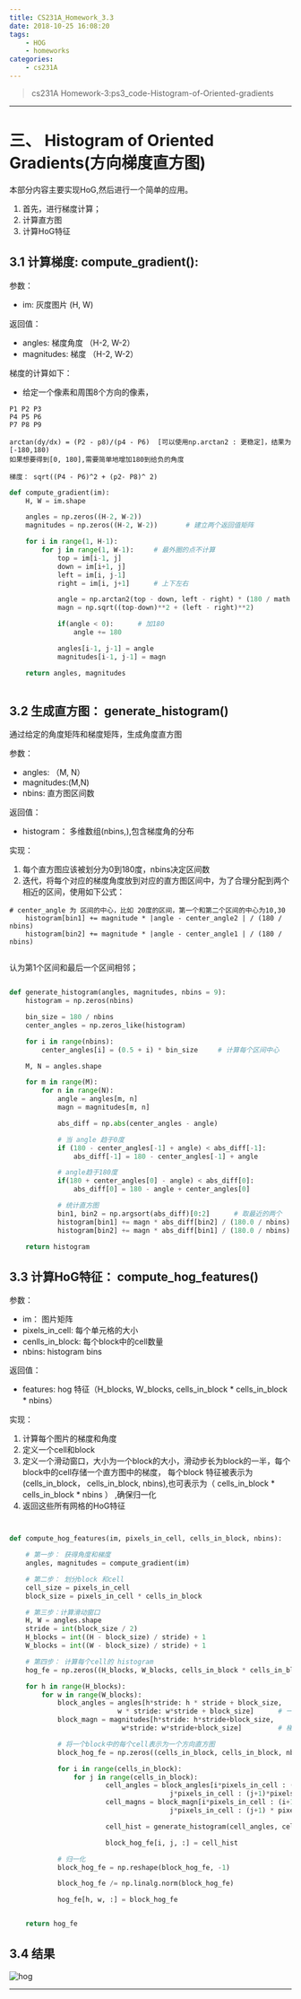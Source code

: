 ```yaml
---
title: CS231A_Homework_3.3
date: 2018-10-25 16:08:20
tags:
	- HOG
	- homeworks
categories:
	- cs231A
---
```


> cs231A Homework-3:ps3_code-Histogram-of-Oriented-gradients

---

# 三、 Histogram of Oriented Gradients(方向梯度直方图)

本部分内容主要实现HoG,然后进行一个简单的应用。

1. 首先，进行梯度计算；
2. 计算直方图
3. 计算HoG特征


## 3.1 计算梯度: compute_gradient():

参数：
- im: 灰度图片 (H, W)

返回值：
- angles: 梯度角度 （H-2, W-2）
- magnitudes: 梯度 （H-2, W-2）


梯度的计算如下：
- 给定一个像素和周围8个方向的像素，

```
P1 P2 P3
P4 P5 P6
P7 P8 P9

arctan(dy/dx) = (P2 - p8)/(p4 - P6)  [可以使用np.arctan2 : 更稳定]，结果为[-180,180)
如果想要得到[0, 180],需要简单地增加180到给负的角度

梯度： sqrt((P4 - P6)^2 + (p2- P8)^ 2)

```

```python
def compute_gradient(im):
    H, W = im.shape

    angles = np.zeros((H-2, W-2))
    magnitudes = np.zeros((H-2, W-2))       # 建立两个返回值矩阵

    for i in range(1, H-1):
        for j in range(1, W-1):     # 最外圈的点不计算
            top = im[i-1, j]
            down = im[i+1, j]
            left = im[i, j-1]
            right = im[i, j+1]      # 上下左右

            angle = np.arctan2(top - down, left - right) * (180 / math.pi)      # 转化为度
            magn = np.sqrt((top-down)**2 + (left - right)**2)

            if(angle < 0):      # 加180
                angle += 180

            angles[i-1, j-1] = angle
            magnitudes[i-1, j-1] = magn

    return angles, magnitudes



```


## 3.2 生成直方图： generate_histogram()

通过给定的角度矩阵和梯度矩阵，生成角度直方图

参数：

- angles: （M, N）
- magnitudes:(M,N)
- nbins: 直方图区间数

返回值：
- histogram： 多维数组(nbins,),包含梯度角的分布

实现：

1. 每个直方图应该被划分为0到180度，nbins决定区间数
2. 迭代，将每个对应的梯度角度放到对应的直方图区间中，为了合理分配到两个相近的区间，使用如下公式：

```
# center_angle 为 区间的中心，比如 20度的区间，第一个和第二个区间的中心为10,30
	histogram[bin1] += magnitude * |angle - center_angle2 | / (180 / nbins)		
	histogram[bin2] += magnitude * |angle - center_angle1 | / (180 / nbins)
 
```

认为第1个区间和最后一个区间相邻；


```python

def generate_histogram(angles, magnitudes, nbins = 9):
    histogram = np.zeros(nbins)

    bin_size = 180 / nbins
    center_angles = np.zeros_like(histogram)

    for i in range(nbins):
        center_angles[i] = (0.5 + i) * bin_size     # 计算每个区间中心

    M, N = angles.shape

    for m in range(M):
        for n in range(N):
            angle = angles[m, n]
            magn = magnitudes[m, n]

            abs_diff = np.abs(center_angles - angle)

            # 当 angle 趋于0度
            if (180 - center_angles[-1] + angle) < abs_diff[-1]:        # 更新下最后区间的大小
                abs_diff[-1] = 180 - center_angles[-1] + angle

            # angle趋于180度
            if(180 + center_angles[0] - angle) < abs_diff[0]:
                abs_diff[0] = 180 - angle + center_angles[0]

            # 统计直方图
            bin1, bin2 = np.argsort(abs_diff)[0:2]      # 取最近的两个
            histogram[bin1] += magn * abs_diff[bin2] / (180.0 / nbins)
            histogram[bin2] += magn * abs_diff[bin1] / (180.0 / nbins)

    return histogram


```


## 3.3 计算HoG特征： compute_hog_features()

参数：
- im： 图片矩阵
- pixels_in_cell: 每个单元格的大小
- cenlls_in_block:	每个block中的cell数量
- nbins: histogram bins

返回值：
- features: hog 特征（H_blocks, W_blocks, cells_in_block * cells_in_block * nbins）

实现：

1. 计算每个图片的梯度和角度
2. 定义一个cell和block
3. 定义一个滑动窗口，大小为一个block的大小，滑动步长为block的一半，每个block中的cell存储一个直方图中的梯度，
每个block 特征被表示为(cells_in_block， cells_in_block, nbins),也可表示为（ cells_in_block * cells_in_block * nbins ）
,确保归一化
4. 返回这些所有网格的HoG特征


```python


def compute_hog_features(im, pixels_in_cell, cells_in_block, nbins):

    # 第一步： 获得角度和梯度
    angles, magnitudes = compute_gradient(im)

    # 第二步： 划分block 和cell
    cell_size = pixels_in_cell
    block_size = pixels_in_cell * cells_in_block

    # 第三步：计算滑动窗口
    H, W = angles.shape
    stride = int(block_size / 2)
    H_blocks = int((H - block_size) / stride) + 1
    W_blocks = int((W - block_size) / stride) + 1

    # 第四步： 计算每个cell的 histogram
    hog_fe = np.zeros((H_blocks, W_blocks, cells_in_block * cells_in_block * nbins))

    for h in range(H_blocks):
        for w in range(W_blocks):
            block_angles = angles[h*stride: h * stride + block_size,
                           w * stride: w*stride + block_size]      # 一个block的角度
            block_magn = magnitudes[h*stride: h*stride+block_size,
                            w*stride: w*stride+block_size]         # 梯度

            # 将一个block中的每个cell表示为一个方向直方图
            block_hog_fe = np.zeros((cells_in_block, cells_in_block, nbins))

            for i in range(cells_in_block):
                for j in range(cells_in_block):
                        cell_angles = block_angles[i*pixels_in_cell : (i+1)*pixels_in_cell,
                                        j*pixels_in_cell : (j+1)*pixels_in_cell]
                        cell_magns = block_magn[i*pixels_in_cell : (i+1) * pixels_in_cell,
                                        j*pixels_in_cell : (j+1) * pixels_in_cell]

                        cell_hist = generate_histogram(cell_angles, cell_magns, nbins)

                        block_hog_fe[i, j, :] = cell_hist

            # 归一化
            block_hog_fe = np.reshape(block_hog_fe, -1)

            block_hog_fe /= np.linalg.norm(block_hog_fe)

            hog_fe[h, w, :] = block_hog_fe


    return hog_fe

```

## 3.4 结果

![hog](https://github.com/jingxa/cs231a_my/raw/master/images/ps3/hog.png)



---

